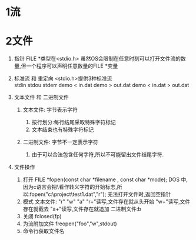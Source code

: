 <!--
 * @Author: your name
 * @Date: 2021-08-28 14:42:14
 * @LastEditTime: 2021-08-28 15:15:56
 * @LastEditors: Please set LastEditors
 * @Description: In User Settings Edit
 * @FilePath: \C_Multiple\excercise\chapter15 stream\article.md
-->
# 1流

# 2文件
1. 指针
    FILE *类型在<stdio.h>
    虽然OS会限制在任意时刻可以打开文件流的数量,但一个程序可以声明任意数量的FILE *变量
2. 标准流 和 重定向
    <stdio.h>提供3种标准流  
        stdin stdou  stderr
    demo < in.dat
    demo > out.dat
    demo < in.dat > out.dat
3. 文本文件 和 二进制文件
    1. 文本文件: 字节表示字符
        1. 按行划分:每行结尾采取特殊字符标记
        2. 文本结束也有特殊字符标记

    2. 二进制文件: 字节不一定表示字符
        1. 由于可以合法包含任何字符,所以不可能留出文件结尾字符.

4. 文件操作
    1. 打开
    FILE *fopen(const char *filename , const char *mode);
    DOS 中,因为c语言会把\看作转义字符的开始标志,所以:fopen("c:\\project\\test1.dat","r");
    无法打开文件时,返回空指针
    2. 模式
    文本文件:
    "r" "w" "a"
    "r+"读写,文件存在就从头开始
    "w+"读写,文件存在就截去
    "a+"读写,文件存在就追加
    二进制文件:b
    3. 关闭
    fclosed(fp)
    4. 为流附加文件
    freopen("foo","w",stdout)
    5. 命令行获取文件名

